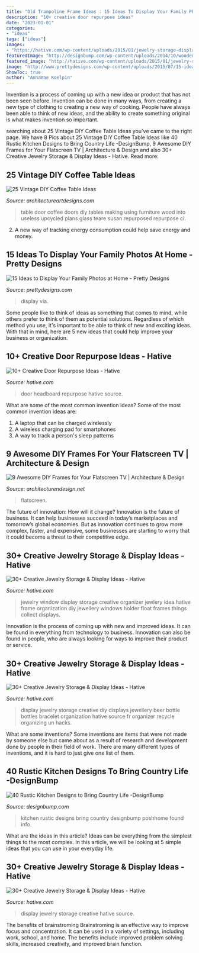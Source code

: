 ```yaml
---
title: "Old Trampoline Frame Ideas : 15 Ideas To Display Your Family Photos At Home"
description: "10+ creative door repurpose ideas"
date: "2023-01-01"
categories:
- "ideas"
tags: ["ideas"]
images:
- "https://hative.com/wp-content/uploads/2015/01/jewelry-storage-display-ideas/22-jewelry-storage-display-ideas.jpg"
featuredImage: "http://designbump.com/wp-content/uploads/2014/10/wooden-rustic-kitchen-001.jpg"
featured_image: "http://hative.com/wp-content/uploads/2015/01/jewelry-storage-display-ideas/7-old-window-jewlery-organizer.jpg"
image: "http://www.prettydesigns.com/wp-content/uploads/2015/07/15-ideas-to-display-your-family-photos-at-home6.jpg"
ShowToc: true
author: "Annamae Koelpin"
---
```



Invention is a process of coming up with a new idea or product that has not been seen before. Invention can be done in many ways, from creating a new type of clothing to creating a new way of cooking. People have always been able to think of new ideas, and the ability to create something original is what makes invention so important.

	

		
searching about 25 Vintage DIY Coffee Table Ideas you've came to the right page. We have 8 Pics about 25 Vintage DIY Coffee Table Ideas like 40 Rustic Kitchen Designs to Bring Country Life -DesignBump, 9 Awesome DIY Frames for Your Flatscreen TV | Architecture &amp; Design and also 30+ Creative Jewelry Storage &amp; Display Ideas - Hative. Read more:
		
    
## 25 Vintage DIY Coffee Table Ideas

<img loading=lazy src="https://www.architectureartdesigns.com/wp-content/uploads/2014/01/2241.jpg" onerror="this.onerror=null;this.src='https://tse2.mm.bing.net/th?id=OIP.Tnwfo1PMh76llenZGcE-wgHaJ3&amp;pid=15.1';" alt="25 Vintage DIY Coffee Table Ideas">

_Source: architectureartdesigns.com_

>table door coffee doors diy tables making using furniture wood into useless upcycled plans glass teare susan repurposed repurpose ci. 

	

2. A new way of tracking energy consumption could help save energy and money.

    
## 15 Ideas To Display Your Family Photos At Home - Pretty Designs

<img loading=lazy src="http://www.prettydesigns.com/wp-content/uploads/2015/07/15-ideas-to-display-your-family-photos-at-home6.jpg" onerror="this.onerror=null;this.src='https://tse2.mm.bing.net/th?id=OIP.YiLQxW7LOyGhmYKt_QMlFwHaLE&amp;pid=15.1';" alt="15 Ideas to Display Your Family Photos at Home - Pretty Designs">

_Source: prettydesigns.com_

>display via. 

	

Some people like to think of ideas as something that comes to mind, while others prefer to think of them as potential solutions. Regardless of which method you use, it's important to be able to think of new and exciting ideas. With that in mind, here are 5 new ideas that could help improve your business or organization.

    
## 10+ Creative Door Repurpose Ideas - Hative

<img loading=lazy src="https://hative.com/wp-content/uploads/2014/09/door-repurpose-ideas/2-vintage-headboard.jpg" onerror="this.onerror=null;this.src='https://tse2.mm.bing.net/th?id=OIP.h5YYLsm4N6vpA2SobDuAwQHaJ4&amp;pid=15.1';" alt="10+ Creative Door Repurpose Ideas - Hative">

_Source: hative.com_

>door headboard repurpose hative source. 

	

What are some of the most common invention ideas?
Some of the most common invention ideas are: 
1. A laptop that can be charged wirelessly
2. A wireless charging pad for smartphones
3. A way to track a person's sleep patterns

    
## 9 Awesome DIY Frames For Your Flatscreen TV | Architecture &amp; Design

<img loading=lazy src="https://cdn.architecturendesign.net/wp-content/uploads/2014/09/927.jpg" onerror="this.onerror=null;this.src='https://tse4.mm.bing.net/th?id=OIP.ZvBmSsHs8qKC2xvKWU1NHgHaLG&amp;pid=15.1';" alt="9 Awesome DIY Frames for Your Flatscreen TV | Architecture &amp; Design">

_Source: architecturendesign.net_

>flatscreen. 

	

The future of innovation: How will it change?
Innovation is the future of business. It can help businesses succeed in today’s marketplaces and tomorrow’s global economies. But as innovation continues to grow more complex, faster, and expensive, some businesses are starting to worry that it could become a threat to their competitive edge.

    
## 30+ Creative Jewelry Storage &amp; Display Ideas - Hative

<img loading=lazy src="http://hative.com/wp-content/uploads/2015/01/jewelry-storage-display-ideas/7-old-window-jewlery-organizer.jpg" onerror="this.onerror=null;this.src='https://tse4.mm.bing.net/th?id=OIP.xKrukaXhNGuixr3g9MZL6wHaLy&amp;pid=15.1';" alt="30+ Creative Jewelry Storage &amp; Display Ideas - Hative">

_Source: hative.com_

>jewelry window display storage creative organizer jewlery idea hative frame organization diy jewellery windows holder float frames things collect displays. 

	

Innovation is the process of coming up with new and improved ideas. It can be found in everything from technology to business. Innovation can also be found in people, who are always looking for ways to improve their product or service.

    
## 30+ Creative Jewelry Storage &amp; Display Ideas - Hative

<img loading=lazy src="https://hative.com/wp-content/uploads/2015/01/jewelry-storage-display-ideas/28-jewelry-storage-display-ideas.jpg" onerror="this.onerror=null;this.src='https://tse3.mm.bing.net/th?id=OIP.RVXjMP1y0aqC3KumicXsawHaJG&amp;pid=15.1';" alt="30+ Creative Jewelry Storage &amp; Display Ideas - Hative">

_Source: hative.com_

>display jewelry storage creative diy displays jewellery beer bottle bottles bracelet organization hative source fr organizer recycle organizing un hacks. 

	

What are some inventions?
Some inventions are items that were not made by someone else but came about as a result of research and development done by people in their field of work. There are many different types of inventions, and it is hard to just give one list of them.

    
## 40 Rustic Kitchen Designs To Bring Country Life -DesignBump

<img loading=lazy src="http://designbump.com/wp-content/uploads/2014/10/wooden-rustic-kitchen-001.jpg" onerror="this.onerror=null;this.src='https://tse4.mm.bing.net/th?id=OIP.XcbjMTJYwE_iVgADwwJ0mAHaKH&amp;pid=15.1';" alt="40 Rustic Kitchen Designs to Bring Country Life -DesignBump">

_Source: designbump.com_

>kitchen rustic designs bring country designbump poshhome found info. 

	

What are the ideas in this article?
Ideas can be everything from the simplest things to the most complex. In this article, we will be looking at 5 simple ideas that you can use in your everyday life.

    
## 30+ Creative Jewelry Storage &amp; Display Ideas - Hative

<img loading=lazy src="https://hative.com/wp-content/uploads/2015/01/jewelry-storage-display-ideas/22-jewelry-storage-display-ideas.jpg" onerror="this.onerror=null;this.src='https://tse2.mm.bing.net/th?id=OIP.QTYojMsHxAUaXdXwJ7jSrwHaLK&amp;pid=15.1';" alt="30+ Creative Jewelry Storage &amp; Display Ideas - Hative">

_Source: hative.com_

>display jewelry storage creative hative source. 

	

The benefits of brainstroming
Brainstroming is an effective way to improve focus and concentration. It can be used in a variety of settings, including work, school, and home. The benefits include improved problem solving skills, increased creativity, and improved brain function.

